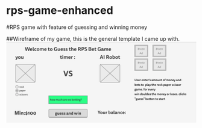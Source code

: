 # rps-game-enhanced
#RPS game with feature of guessing and winning money

##Wireframe of my game, this is the general template I came up with.
![My website's wireframe](simple-wireframe.png)


##
